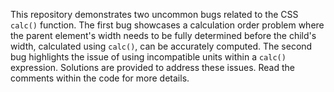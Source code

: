This repository demonstrates two uncommon bugs related to the CSS `calc()` function. The first bug showcases a calculation order problem where the parent element's width needs to be fully determined before the child's width, calculated using `calc()`, can be accurately computed.  The second bug highlights the issue of using incompatible units within a `calc()` expression. Solutions are provided to address these issues.  Read the comments within the code for more details.